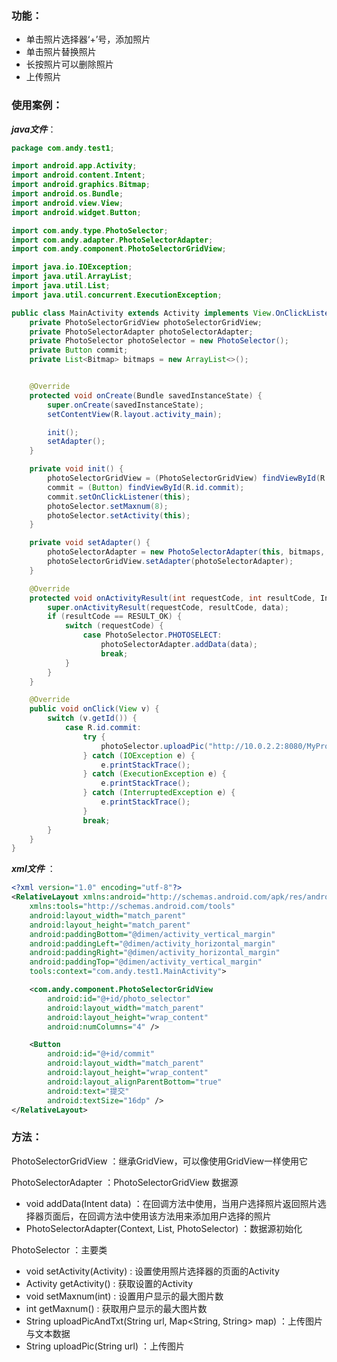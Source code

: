 ### 功能：
* 单击照片选择器‘+’号，添加照片
* 单击照片替换照片
* 长按照片可以删除照片
* 上传照片

### 使用案例：
***java文件***：
``` java
package com.andy.test1;

import android.app.Activity;
import android.content.Intent;
import android.graphics.Bitmap;
import android.os.Bundle;
import android.view.View;
import android.widget.Button;

import com.andy.type.PhotoSelector;
import com.andy.adapter.PhotoSelectorAdapter;
import com.andy.component.PhotoSelectorGridView;

import java.io.IOException;
import java.util.ArrayList;
import java.util.List;
import java.util.concurrent.ExecutionException;

public class MainActivity extends Activity implements View.OnClickListener {
    private PhotoSelectorGridView photoSelectorGridView;
    private PhotoSelectorAdapter photoSelectorAdapter;
    private PhotoSelector photoSelector = new PhotoSelector();
    private Button commit;
    private List<Bitmap> bitmaps = new ArrayList<>();


    @Override
    protected void onCreate(Bundle savedInstanceState) {
        super.onCreate(savedInstanceState);
        setContentView(R.layout.activity_main);

        init();
        setAdapter();
    }

    private void init() {
        photoSelectorGridView = (PhotoSelectorGridView) findViewById(R.id.photo_selector);
        commit = (Button) findViewById(R.id.commit);
        commit.setOnClickListener(this);
        photoSelector.setMaxnum(8);
        photoSelector.setActivity(this);
    }

    private void setAdapter() {
        photoSelectorAdapter = new PhotoSelectorAdapter(this, bitmaps, photoSelector);
        photoSelectorGridView.setAdapter(photoSelectorAdapter);
    }

    @Override
    protected void onActivityResult(int requestCode, int resultCode, Intent data) {
        super.onActivityResult(requestCode, resultCode, data);
        if (resultCode == RESULT_OK) {
            switch (requestCode) {
                case PhotoSelector.PHOTOSELECT:
                    photoSelectorAdapter.addData(data);
                    break;
            }
        }
    }

    @Override
    public void onClick(View v) {
        switch (v.getId()) {
            case R.id.commit:
                try {
                    photoSelector.uploadPic("http://10.0.2.2:8080/MyProject/photoSelector/savePic");
                } catch (IOException e) {
                    e.printStackTrace();
                } catch (ExecutionException e) {
                    e.printStackTrace();
                } catch (InterruptedException e) {
                    e.printStackTrace();
                }
                break;
        }
    }
}
```
***xml文件*** ：
``` xml
<?xml version="1.0" encoding="utf-8"?>
<RelativeLayout xmlns:android="http://schemas.android.com/apk/res/android"
    xmlns:tools="http://schemas.android.com/tools"
    android:layout_width="match_parent"
    android:layout_height="match_parent"
    android:paddingBottom="@dimen/activity_vertical_margin"
    android:paddingLeft="@dimen/activity_horizontal_margin"
    android:paddingRight="@dimen/activity_horizontal_margin"
    android:paddingTop="@dimen/activity_vertical_margin"
    tools:context="com.andy.test1.MainActivity">

    <com.andy.component.PhotoSelectorGridView
        android:id="@+id/photo_selector"
        android:layout_width="match_parent"
        android:layout_height="wrap_content"
        android:numColumns="4" />

    <Button
        android:id="@+id/commit"
        android:layout_width="match_parent"
        android:layout_height="wrap_content"
        android:layout_alignParentBottom="true"
        android:text="提交"
        android:textSize="16dp" />
</RelativeLayout>
```
### 方法：
PhotoSelectorGridView ：继承GridView，可以像使用GridView一样使用它
 
PhotoSelectorAdapter ：PhotoSelectorGridView 数据源
* void addData(Intent data) ：在回调方法中使用，当用户选择照片返回照片选择器页面后，在回调方法中使用该方法用来添加用户选择的照片
* PhotoSelectorAdapter(Context, List<Bitmap>, PhotoSelector) ：数据源初始化

PhotoSelector ：主要类
* void setActivity(Activity) : 设置使用照片选择器的页面的Activity
* Activity getActivity() : 获取设置的Activity
* void setMaxnum(int) : 设置用户显示的最大图片数
* int getMaxnum() : 获取用户显示的最大图片数
* String uploadPicAndTxt(String url, Map<String, String> map) ：上传图片与文本数据
* String uploadPic(String url) ：上传图片
